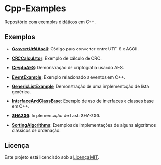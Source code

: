 # Cpp-Examples

Repositório com exemplos didáticos em C++.

## Exemplos

- **[ConvertUtf8Ascii](./ConvertUtf8Ascii/ConvertUtf8Ascii.cpp)**: Código para converter entre UTF-8 e ASCII.

- **[CRCCalculator](./CRCCalculator/CrcCalculator.cpp)**: Exemplo de cálculo de CRC.

- **[CryptoAES](./CryptoAES/CryptoAES.cpp)**: Demonstração de criptografia usando AES.

- **[EventExample](./EventExample/EventClassExample.cpp)**: Exemplo relacionado a eventos em C++.

- **[GenericListExample](./GenericListExample/GenericList.hpp)**: Demonstração de uma implementação de lista genérica.

- **[InterfaceAndClassBase](./InterfaceAndClassBase/InterfaceClassBase.cpp)**: Exemplo de uso de interfaces e classes base em C++.

- **[SHA256](./SHA256/sha256.h)**: Implementação de hash SHA-256.

- **[SortingAlgorithms](./SortingAlgorithms/SortingAlgorithms.cpp)**: Exemplos de implementações de alguns algoritmos clássicos de ordenação.


## Licença

Este projeto está licenciado sob a [Licença MIT](LICENSE.md).


